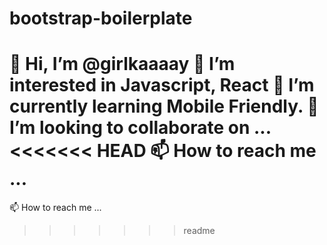 # bootstrap-boilerplate

👋 Hi, I’m @girlkaaaay
👀 I’m interested in Javascript, React
🌱 I’m currently learning Mobile Friendly.
💞️ I’m looking to collaborate on ...
<<<<<<< HEAD
📫 How to reach me ...
=======
📫 How to reach me ...
>>>>>>> readme

